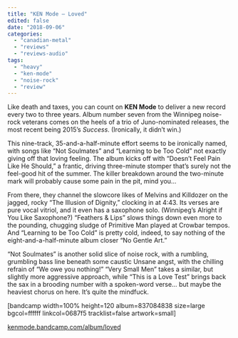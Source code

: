 ```yaml
---
title: "KEN Mode – Loved"
edited: false
date: "2018-09-06"
categories:
  - "canadian-metal"
  - "reviews"
  - "reviews-audio"
tags:
  - "heavy"
  - "ken-mode"
  - "noise-rock"
  - "review"
---
```


Like death and taxes, you can count on **KEN Mode** to deliver a new record every two to three years. Album number seven from the Winnipeg noise-rock veterans comes on the heels of a trio of Juno-nominated releases, the most recent being 2015’s _Success_. (Ironically, it didn’t win.)

This nine-track, 35-and-a-half-minute effort seems to be ironically named, with songs like “Not Soulmates” and “Learning to be Too Cold” not exactly giving off that loving feeling. The album kicks off with “Doesn’t Feel Pain Like He Should,” a frantic, driving three-minute stomper that’s surely not the feel-good hit of the summer. The killer breakdown around the two-minute mark will probably cause some pain in the pit, mind you…

From there, they channel the slowcore likes of Melvins and Killdozer on the jagged, rocky “The Illusion of Dignity,” clocking in at 4:43. Its verses are pure vocal vitriol, and it even has a saxophone solo. (Winnipeg’s Alright if You Like Saxophone?) “Feathers & Lips” slows things down even more to the pounding, chugging sludge of Primitive Man played at Crowbar tempos. And “Learning to be Too Cold” is pretty cold, indeed, to say nothing of the eight-and-a-half-minute album closer “No Gentle Art.”

“Not Soulmates” is another solid slice of noise rock, with a rumbling, grumbling bass line beneath some caustic Unsane angst, with the chilling refrain of “We owe you nothing!” “Very Small Men” takes a similar, but slightly more aggressive approach, while “This is a Love Test” brings back the sax in a brooding number with a spoken-word verse… but maybe the heaviest chorus on here. It’s quite the mindfuck.

\[bandcamp width=100% height=120 album=837084838 size=large bgcol=ffffff linkcol=0687f5 tracklist=false artwork=small\]

[kenmode.bandcamp.com/album/loved](https://kenmode.bandcamp.com/album/loved)

